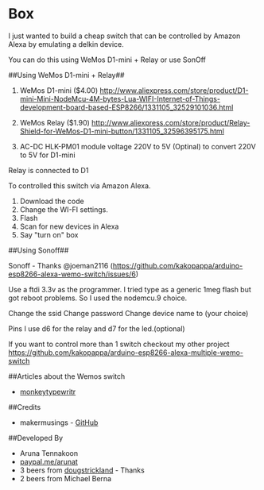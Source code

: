 Box
=======

I just wanted to build a cheap switch that can be controlled by Amazon Alexa by emulating a delkin device. 

You can do this using WeMos D1-mini + Relay or use SonOff

##Using WeMos D1-mini + Relay##

1. WeMos D1-mini ($4.00)  http://www.aliexpress.com/store/product/D1-mini-Mini-NodeMcu-4M-bytes-Lua-WIFI-Internet-of-Things-development-board-based-ESP8266/1331105_32529101036.html

2.  WeMos Relay ($1.90) http://www.aliexpress.com/store/product/Relay-Shield-for-WeMos-D1-mini-button/1331105_32596395175.html

3. AC-DC HLK-PM01 module voltage 220V to 5V (Optinal) to convert 220V to 5V for D1-mini

Relay is connected to D1

To controlled this switch via Amazon Alexa.

1. Download the code
2. Change the WI-FI settings. 
3. Flash 
4. Scan for new devices in Alexa
5. Say "turn on" box

##Using Sonoff##

Sonoff - Thanks @joeman2116 (https://github.com/kakopappa/arduino-esp8266-alexa-wemo-switch/issues/6)

Use a ftdi 3.3v as the programmer.
I tried type as a generic 1meg flash but got reboot problems.
So I used the nodemcu.9 choice.

Change the ssid
Change password
Change device name to (your choice)

Pins
I use d6 for the relay and d7 for the led.(optional)

If you want to control more than 1 switch checkout my other project
https://github.com/kakopappa/arduino-esp8266-alexa-multiple-wemo-switch

##Articles about the Wemos switch
* [monkeytypewritr](https://medium.com/@monkeytypewritr/amazon-echo-esp8266-iot-a42076daafa5#.oc4od1xa0)


##Credits

- makermusings - [GitHub](https://github.com/makermusings/fauxmo)

##Developed By

* Aruna Tennakoon
 * [paypal.me/arunat](http://paypal.me/arunat)
 * 3 beers from [dougstrickland](https://github.com/dougstrickland) - Thanks
 * 2 beers from Michael Berna
